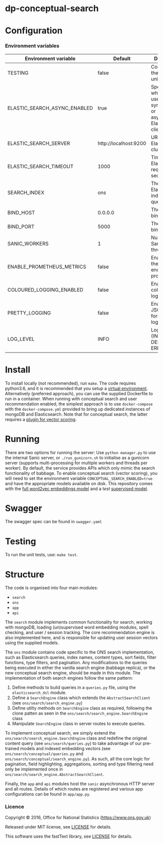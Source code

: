 dp-conceptual-search
==================

# Configuration

### Environment variables

| Environment variable         | Default                   | Description
| ---------------------------- | ------------------------- | ----------------------------------------------------------------------------------------------------
| TESTING                      | false                     | Configures the app for unit testing.
| ELASTIC_SEARCH_ASYNC_ENABLED | true                      | Specify whether to use synchronous or asynchronous Elasticsearch client.
| ELASTIC_SEARCH_SERVER        | http://localhost:9200     | URL of Elasticsearch cluster.
| ELASTIC_SEARCH_TIMEOUT       | 1000                      | Timeout of Elasticsearch requests in seconds.
| SEARCH_INDEX                 | ons                       | The Elasticsearch index to be queried.
| BIND_HOST                    | 0.0.0.0                   | The host to bind to.
| BIND_PORT                    | 5000                      | The port to bind to.
| SANIC_WORKERS                | 1                         | Number of Sanic worker threads.
| ENABLE_PROMETHEUS_METRICS    | false                     | Enable/disable the /metircs endpoint for prometheus.
| COLOURED_LOGGING_ENABLED     | false                     | Enable/disable coloured logging.
| PRETTY_LOGGING               | false                     | Enable/disable JSON formatting for logging.
| LOG_LEVEL                    | INFO                      | Log level (INFO, DEBUG, or ERROR)

# Install

To install locally (not recommended), run ```make```. The code requires python3.6, and it is recommended that you setup 
a [virtual environment](https://docs.python.org/3/library/venv.html).
Alternatively (preferred approach), you can use the supplied Dockerfile to run in a container. When running with 
conceptual search and user recommendation enabled, the simplest approach is to use ```docker-compose``` with the
```docker-compose.yml``` provided to bring up dedicated instances of mongoDB and Elasticsearch. Note that for conceptual
search, the latter requires a [plugin for vector scoring](https://github.com/sully90/fast-elasticsearch-vector-scoring).  

# Running

There are two options for running the server:
Use ```python manager.py``` to use the internal Sanic server, or  ```./run_gunicorn.sh``` to initialise as a 
gunicorn server (supports multi-processing for multiple workers and threads per worker). By default, the service 
provides APIs which only mimic the search functionality of babbage. To enable conceptual search (vector scoring), you
will need to set the environment variable ```CONCEPTUAL_SEARCH_ENABLED=true``` and have the appropriate models available
on disk. This repository comes with the [full word2vec embeddings model](ml/data/word2vec/ons_supervised.vec) and a 
*test* [supervised model](unit/ml/test_data/supervised_models/ons_supervised.bin).

# Swagger

The swagger spec can be found in ```swagger.yaml```

# Testing

To run the unit tests, use: ```make test```.

# Structure

The code is organised into four main modules:

* ```search```
* ```ons```
* ```app```
* ```api```

The ```search``` module implements common functionality for search, working with mongoDB, 
loading (un)supervised word embedding modules, spell checking, and user / session tracking. The core recommendation
engine is also implemented here, and is responsible for updating user session vectors using the supplied models.

The ```ons``` module contains code specific to the ONS search implementation, such as Elasticsearch queries, index names, 
content types, sort fields, filter functions, type filters, and pagination. Any modifications to the queries being 
executed in either the vanilla search engine (babbage replica), or the new conceptual search engine, should
be made in this module. The implementation of both search engines follow the same pattern:

1. Define methods to build queries in a ```queries.py``` file, using the ```elasticsearch_dsl``` module.
2. Define  a ```SearchEngine``` class which extends the ```AbstractSearchClient``` (see ```ons/search/search_engine.py```)
3. Define utilty methods on  ```SearchEngine``` class as required, following the clone patten as seen in the 
```ons/search/search_engine.SearchEngine``` class
4. Manipulate ```SearchEngine``` class in server routes to execute queries.

To implement conceptual search, we simply extend the ```ons/search/search_engine.SearchEngine``` class and redefine the 
original content query (see ```ons/search/queries.py```) to take advantage of our pre-trained models and
indexed embedding vectors (see ```ons/search/conceptual/queries.py``` and ```ons/search/conceptual/search_engine.py```).
As such, all the core logic for pagination, field highlighting, aggregations, sorting and type filtering need only be implemented once
in ```ons/search/search_engine.AbstractSearchClient```.

Finally, the ```app``` and ```api``` modules host the ```sanic``` asynchronous HTTP server and all routes. Details of which routes are registered and various app configurations can be found in ```app/app.py```.

### Licence

Copyright ©‎ 2016, Office for National Statistics (https://www.ons.gov.uk)

Released under MIT license, see [LICENSE](LICENSE.md) for details.

This software uses the fastText library, see [LICENSE](LICENSE.fastText.md) for details.
